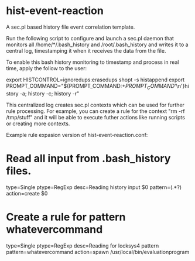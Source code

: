 # hist-event-reaction
A sec.pl based history file event correlation template.

Run the following script to configure and launch a sec.pl daemon that monitors all /home/*/.bash_history and /root/.bash_history and writes it to a central log, timestamping it when it receives the data from the file.

To enable this bash history monitoring to timestamp and process in real time, apply the follow to the user:


export HISTCONTROL=ignoredups:erasedups
shopt -s histappend
export PROMPT_COMMAND="${PROMPT_COMMAND:+$PROMPT_COMMAND$'\n'}history -a; history -c; history -r"

This centralized log creates sec.pl contexts which can be used for further rule processing. For example, you can create a rule for the context "rm -rf /tmp/stuff" and it will be able to execute futher actions like running scripts or creating more contexts.

Example rule expasion version of hist-event-reaction.conf:

# Read all input from .bash_history files.
type=Single
ptype=RegExp
desc=Reading history input $0
pattern=(.*?)
action=create $0

# Create a rule for pattern whatevercommand
type=Single
ptype=RegExp
desc=Reading for locksys4 pattern
pattern=whatevercommand
action=spawn /usr/local/bin/evaluationprogram

